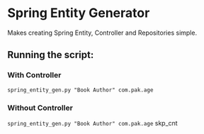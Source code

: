 # Spring Entity Generator

Makes creating Spring Entity, Controller and Repositories simple.


## Running the script:

### With Controller
`spring_entity_gen.py "Book Author" com.pak.age`

### Without Controller
`spring_entity_gen.py "Book Author" com.pak.age` skp_cnt